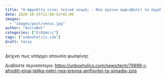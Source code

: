 ```yaml
---
title: "Η Αφροδίτη είναι τελικά νεκρή; - Νέα έρευνα αμφισβητεί τα σημάδια ζωής"
date: 2020-10-25T11:50:52+01:00
images:
  - "images/post/venus.jpg"
author: "AstroBot"
categories: ["Ειδήσεις"]
tags: ["unboxholics.com"]
draft: false
---
```


Δείχνει πως υπάρχει απουσία φωσφίνης

Διαβάστε περισσότερα: https://unboxholics.com/news/tech/79899-i-afroditi-einai-telika-nekri-nea-erevna-amfisvitei-ta-simadia-zois
